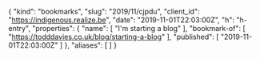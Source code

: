 {
  "kind": "bookmarks",
  "slug": "2019/11/cjpdu",
  "client_id": "https://indigenous.realize.be",
  "date": "2019-11-01T22:03:00Z",
  "h": "h-entry",
  "properties": {
    "name": [
      "I'm starting a blog"
    ],
    "bookmark-of": [
      "https://todddavies.co.uk/blog/starting-a-blog"
    ],
    "published": [
      "2019-11-01T22:03:00Z"
    ]
  },
  "aliases": [
  ]
}

